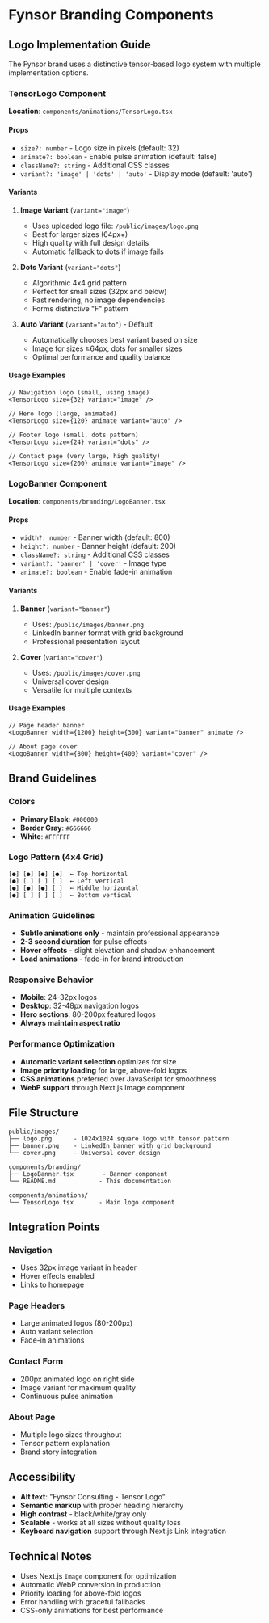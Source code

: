 # Fynsor Branding Components

## Logo Implementation Guide

The Fynsor brand uses a distinctive tensor-based logo system with multiple implementation options.

### TensorLogo Component

**Location**: `components/animations/TensorLogo.tsx`

#### Props
- `size?: number` - Logo size in pixels (default: 32)
- `animate?: boolean` - Enable pulse animation (default: false)
- `className?: string` - Additional CSS classes
- `variant?: 'image' | 'dots' | 'auto'` - Display mode (default: 'auto')

#### Variants

1. **Image Variant** (`variant="image"`)
   - Uses uploaded logo file: `/public/images/logo.png`
   - Best for larger sizes (64px+)
   - High quality with full design details
   - Automatic fallback to dots if image fails

2. **Dots Variant** (`variant="dots"`)
   - Algorithmic 4x4 grid pattern
   - Perfect for small sizes (32px and below)
   - Fast rendering, no image dependencies
   - Forms distinctive "F" pattern

3. **Auto Variant** (`variant="auto"`) - Default
   - Automatically chooses best variant based on size
   - Image for sizes ≥64px, dots for smaller sizes
   - Optimal performance and quality balance

#### Usage Examples

```tsx
// Navigation logo (small, using image)
<TensorLogo size={32} variant="image" />

// Hero logo (large, animated)
<TensorLogo size={120} animate variant="auto" />

// Footer logo (small, dots pattern)
<TensorLogo size={24} variant="dots" />

// Contact page (very large, high quality)
<TensorLogo size={200} animate variant="image" />
```

### LogoBanner Component

**Location**: `components/branding/LogoBanner.tsx`

#### Props
- `width?: number` - Banner width (default: 800)
- `height?: number` - Banner height (default: 200)
- `className?: string` - Additional CSS classes
- `variant?: 'banner' | 'cover'` - Image type
- `animate?: boolean` - Enable fade-in animation

#### Variants

1. **Banner** (`variant="banner"`)
   - Uses: `/public/images/banner.png`
   - LinkedIn banner format with grid background
   - Professional presentation layout

2. **Cover** (`variant="cover"`)
   - Uses: `/public/images/cover.png`
   - Universal cover design
   - Versatile for multiple contexts

#### Usage Examples

```tsx
// Page header banner
<LogoBanner width={1200} height={300} variant="banner" animate />

// About page cover
<LogoBanner width={800} height={400} variant="cover" />
```

## Brand Guidelines

### Colors
- **Primary Black**: `#000000`
- **Border Gray**: `#666666`
- **White**: `#FFFFFF`

### Logo Pattern (4x4 Grid)
```
[●] [●] [●] [●]  ← Top horizontal
[●] [ ] [ ] [ ]  ← Left vertical
[●] [●] [●] [ ]  ← Middle horizontal
[●] [ ] [ ] [ ]  ← Bottom vertical
```

### Animation Guidelines
- **Subtle animations only** - maintain professional appearance
- **2-3 second duration** for pulse effects
- **Hover effects** - slight elevation and shadow enhancement
- **Load animations** - fade-in for brand introduction

### Responsive Behavior
- **Mobile**: 24-32px logos
- **Desktop**: 32-48px navigation logos
- **Hero sections**: 80-200px featured logos
- **Always maintain aspect ratio**

### Performance Optimization
- **Automatic variant selection** optimizes for size
- **Image priority loading** for large, above-fold logos
- **CSS animations** preferred over JavaScript for smoothness
- **WebP support** through Next.js Image component

## File Structure

```
public/images/
├── logo.png      - 1024x1024 square logo with tensor pattern
├── banner.png    - LinkedIn banner with grid background
└── cover.png     - Universal cover design

components/branding/
├── LogoBanner.tsx        - Banner component
└── README.md            - This documentation

components/animations/
└── TensorLogo.tsx       - Main logo component
```

## Integration Points

### Navigation
- Uses 32px image variant in header
- Hover effects enabled
- Links to homepage

### Page Headers
- Large animated logos (80-200px)
- Auto variant selection
- Fade-in animations

### Contact Form
- 200px animated logo on right side
- Image variant for maximum quality
- Continuous pulse animation

### About Page
- Multiple logo sizes throughout
- Tensor pattern explanation
- Brand story integration

## Accessibility

- **Alt text**: "Fynsor Consulting - Tensor Logo"
- **Semantic markup** with proper heading hierarchy
- **High contrast** - black/white/gray only
- **Scalable** - works at all sizes without quality loss
- **Keyboard navigation** support through Next.js Link integration

## Technical Notes

- Uses Next.js `Image` component for optimization
- Automatic WebP conversion in production
- Priority loading for above-fold logos
- Error handling with graceful fallbacks
- CSS-only animations for best performance